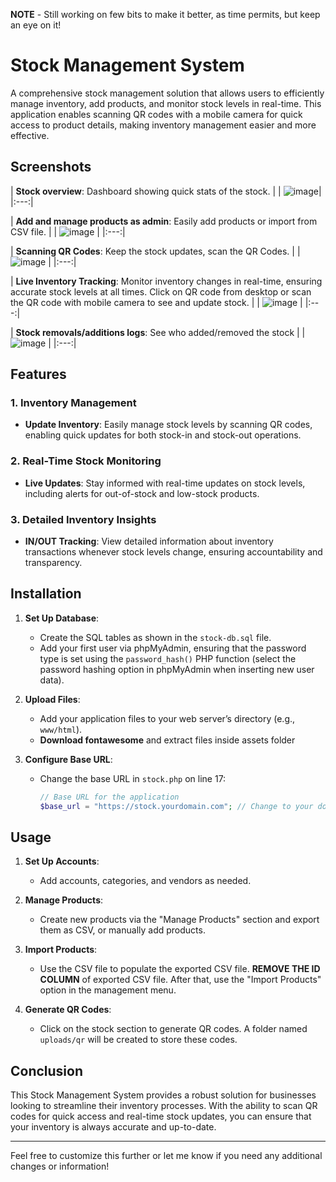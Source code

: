  **NOTE** - Still working on few bits to make it better, as time permits, but keep an eye on it!


# Stock Management System

A comprehensive stock management solution that allows users to efficiently manage inventory, add products, and monitor stock levels in real-time. This application enables scanning QR codes with a mobile camera for quick access to product details, making inventory management easier and more effective.

## Screenshots
| **Stock overview**: Dashboard showing quick stats of the stock. |
| ![image](https://github.com/user-attachments/assets/a857e246-6526-44e4-be50-a3389d53b112)|
|:---:|


| **Add and manage products as admin**: Easily add products or import from CSV file. |
| ![image](https://github.com/user-attachments/assets/244277f6-9c41-407c-85ba-de0bdb5f4d52) |
|:---:|

| **Scanning QR Codes**: Keep the stock updates, scan the QR Codes. |
| ![image](https://github.com/user-attachments/assets/a59f5dcb-6499-42f0-8bdd-fc1bc3e6ff8c) |
|:---:|

| **Live Inventory Tracking**: Monitor inventory changes in real-time, ensuring accurate stock levels at all times. Click on QR code from desktop or scan the QR code with mobile camera to see and update stock. |
| ![image](https://github.com/user-attachments/assets/b3e9e86c-743e-4741-9590-31217e0512d3) |
|:---:|

| **Stock removals/additions logs**: See who added/removed the stock |
| ![image](https://github.com/user-attachments/assets/a39a8691-c58f-4479-8e54-b683bf4db7d1) |
|:---:|


## Features

### 1. Inventory Management
- **Update Inventory**: Easily manage stock levels by scanning QR codes, enabling quick updates for both stock-in and stock-out operations.

### 2. Real-Time Stock Monitoring
- **Live Updates**: Stay informed with real-time updates on stock levels, including alerts for out-of-stock and low-stock products.

### 3. Detailed Inventory Insights
- **IN/OUT Tracking**: View detailed information about inventory transactions whenever stock levels change, ensuring accountability and transparency.

## Installation

1. **Set Up Database**:
   - Create the SQL tables as shown in the `stock-db.sql` file.
   - Add your first user via phpMyAdmin, ensuring that the password type is set using the `password_hash()` PHP function (select the password hashing option in phpMyAdmin when inserting new user data).

2. **Upload Files**:
   - Add your application files to your web server’s directory (e.g., `www/html`).
   - **Download fontawesome** and extract files inside assets folder

3. **Configure Base URL**:
   - Change the base URL in `stock.php` on line 17:
     ```php
     // Base URL for the application
     $base_url = "https://stock.yourdomain.com"; // Change to your domain
     ```

## Usage

1. **Set Up Accounts**:
   - Add accounts, categories, and vendors as needed.

2. **Manage Products**:
   - Create new products via the "Manage Products" section and export them as CSV, or manually add products.

3. **Import Products**:
   - Use the CSV file to populate the exported CSV file. **REMOVE THE ID COLUMN** of exported CSV file. After that, use the "Import Products" option in the management menu.

4. **Generate QR Codes**:
   - Click on the stock section to generate QR codes. A folder named `uploads/qr` will be created to store these codes.

## Conclusion

This Stock Management System provides a robust solution for businesses looking to streamline their inventory processes. With the ability to scan QR codes for quick access and real-time stock updates, you can ensure that your inventory is always accurate and up-to-date.

---

Feel free to customize this further or let me know if you need any additional changes or information!
